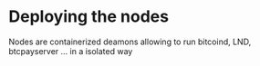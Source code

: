 Deploying the nodes
==
Nodes are containerized deamons allowing to run bitcoind, LND, btcpayserver ... in a isolated way
